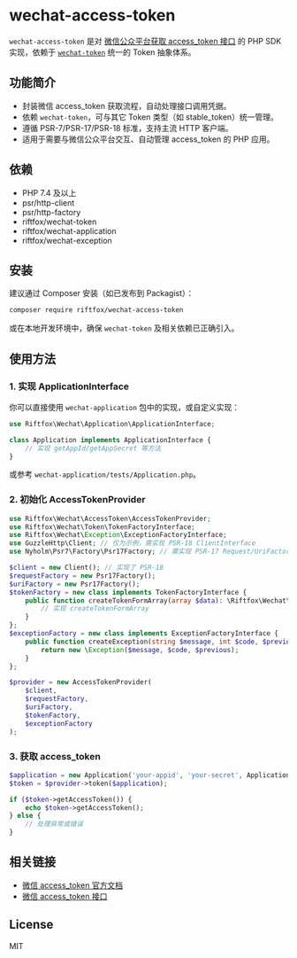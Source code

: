 # wechat-access-token

`wechat-access-token` 是对 [微信公众平台获取 access_token 接口](https://api.weixin.qq.com/cgi-bin/token) 的 PHP SDK 实现，依赖于 [`wechat-token`](../wechat-token) 统一的 Token 抽象体系。

## 功能简介

- 封装微信 access_token 获取流程，自动处理接口调用凭据。
- 依赖 `wechat-token`，可与其它 Token 类型（如 stable_token）统一管理。
- 遵循 PSR-7/PSR-17/PSR-18 标准，支持主流 HTTP 客户端。
- 适用于需要与微信公众平台交互、自动管理 access_token 的 PHP 应用。

## 依赖

- PHP 7.4 及以上
- psr/http-client
- psr/http-factory
- riftfox/wechat-token
- riftfox/wechat-application
- riftfox/wechat-exception

## 安装

建议通过 Composer 安装（如已发布到 Packagist）：

```bash
composer require riftfox/wechat-access-token
```

或在本地开发环境中，确保 `wechat-token` 及相关依赖已正确引入。

## 使用方法

### 1. 实现 ApplicationInterface

你可以直接使用 `wechat-application` 包中的实现，或自定义实现：

```php
use Riftfox\Wechat\Application\ApplicationInterface;

class Application implements ApplicationInterface {
    // 实现 getAppId/getAppSecret 等方法
}
```

或参考 `wechat-application/tests/Application.php`。

### 2. 初始化 AccessTokenProvider

```php
use Riftfox\Wechat\AccessToken\AccessTokenProvider;
use Riftfox\Wechat\Token\TokenFactoryInterface;
use Riftfox\Wechat\Exception\ExceptionFactoryInterface;
use GuzzleHttp\Client; // 仅为示例，需实现 PSR-18 ClientInterface
use Nyholm\Psr7\Factory\Psr17Factory; // 需实现 PSR-17 Request/UriFactory

$client = new Client(); // 实现了 PSR-18
$requestFactory = new Psr17Factory();
$uriFactory = new Psr17Factory();
$tokenFactory = new class implements TokenFactoryInterface {
    public function createTokenFormArray(array $data): \Riftfox\Wechat\Token\TokenInterface {
        // 实现 createTokenFormArray
    }
};
$exceptionFactory = new class implements ExceptionFactoryInterface {
    public function createException(string $message, int $code, $previous = null): \Exception {
        return new \Exception($message, $code, $previous);
    }
};

$provider = new AccessTokenProvider(
    $client,
    $requestFactory,
    $uriFactory,
    $tokenFactory,
    $exceptionFactory
);
```

### 3. 获取 access_token

```php
$application = new Application('your-appid', 'your-secret', ApplicationInterface::TYPE_OFFICE);
$token = $provider->token($application);

if ($token->getAccessToken()) {
    echo $token->getAccessToken();
} else {
    // 处理异常或错误
}
```

## 相关链接

- [微信 access_token 官方文档](https://developers.weixin.qq.com/doc/offiaccount/Basic_Information/Get_access_token.html)
- [微信 access_token 接口](https://api.weixin.qq.com/cgi-bin/token)

## License

MIT 